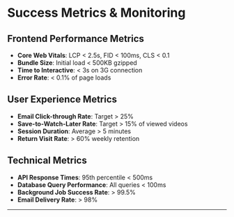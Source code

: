 # Success Metrics & Monitoring

## **Frontend Performance Metrics**
- **Core Web Vitals**: LCP < 2.5s, FID < 100ms, CLS < 0.1
- **Bundle Size**: Initial load < 500KB gzipped
- **Time to Interactive**: < 3s on 3G connection
- **Error Rate**: < 0.1% of page loads

## **User Experience Metrics**
- **Email Click-through Rate**: Target > 25%
- **Save-to-Watch-Later Rate**: Target > 15% of viewed videos
- **Session Duration**: Average > 5 minutes
- **Return Visit Rate**: > 60% weekly retention

## **Technical Metrics**
- **API Response Times**: 95th percentile < 500ms
- **Database Query Performance**: All queries < 100ms
- **Background Job Success Rate**: > 99.5%
- **Email Delivery Rate**: > 98%

---
